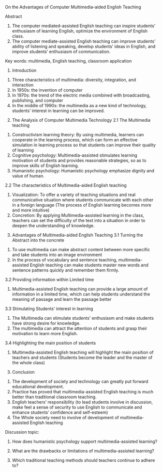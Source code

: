 On the Advantages of Computer Multimedia-aided English Teaching 

Abstract
1)	The computer mediated-assisted English teaching can inspire students’ enthusiasm of learning English, optimize the environment of English class. 
2)	The computer mediate-assisted English teaching can improve students’ ability of listening and speaking, develop students’ ideas in English, and improve students’ enthusiasm of communication. 

Key words: multimedia, English teaching, classroom application 

1.	Introduction
1)	Three characteristics of multimedia: diversity, integration, and interaction 
2)	In 1950s: the invention of computer 
3)	In 1970s: the trend of the electric media combined with broadcasting, publishing, and computer
4)	In the middle of 1990s: the multimedia as a new kind of technology, students’ interest in learning can be improved.

2.	The Analysis of Computer Multimedia Technology 
2.1	 The Multimedia teaching 
1)	Constructivism learning theory: By using multimedia, learners can cooperate in the learning process, which can form an effective simulation in learning process so that students can improve their quality of learning 
2)	Cognitive psychology: Multimedia-assisted stimulates learning motivation of students and provides reasonable strategies, so as to improve skills of English learning. 
3)	Humanistic psychology: Humanistic psychology emphasize dignity and value of human.   

2.2 The characteristics of Multimedia-aided English teaching 
1) Visualization: To offer a variety of teaching situations and real communicative situation where students communicate with each other in a foreign language (The process of English learning becomes more and more intuitive)
2) Concretion: By applying Multimedia-assisted learning in the class, teachers can set the difficulty of the text into a situation in order to deepen the understanding of knowledge. 
 
3. Advantages of Multimedia-aided English Teaching 
3.1 Turning the Abstract into the concrete
1) To use multimedia can make abstract content between more specific and take students into an image environment
2) In the process of vocabulary and sentence teaching, multimedia-assisted English teaching can make students master new words and sentence patterns quickly and remember them firmly.  

3.2 Providing information within Limited time 
1) Multimedia-assisted English teaching can provide a large amount of information in a limited time, which can help students understand the meaning of passage and learn the passage better

3.3 Stimulating Students’ interest in learning 
1) The Multimedia can stimulate students’ enthusiasm and make students have strong desire for knowledge.
2) The multimedia can attract the attention of students and grasp their motivation to learn more English. 

3.4 Highlighting the main position of students 
1) Multimedia-assisted English teaching will highlight the main position of teachers and students (Students become the leader and the master of the whole class)

3.	Conclusion
1) The development of society and technology can greatly put forward educational development.
2) Practice has proved that multimedia-assisted English teaching is much better than traditional classroom teaching. 
3) English teachers’ responsibility (to lead students involve in discussion, make feel a sense of security to use English to communicate and enhance students’ confidence and self-esteem)   
4) The Whole society need to involve of development of multimedia-assisted English teaching 

Discussion topic:
1.	How does humanistic psychology support multimedia-assisted learning?


2.	What are the drawbacks or limitations of multimedia-assisted learning?


3.	Which traditional teaching methods should teachers continue to adhere to?
